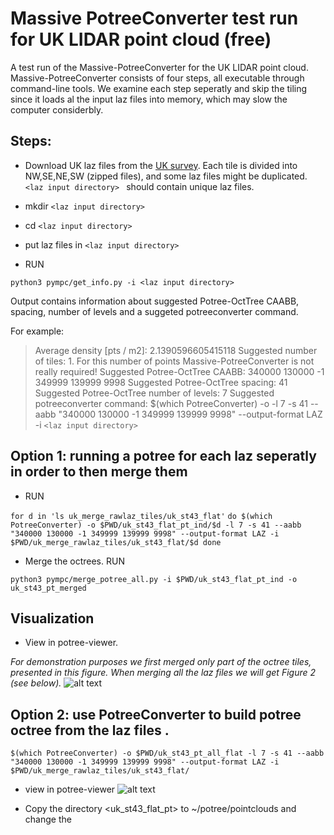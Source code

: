 # Massive PotreeConverter test run for UK LIDAR point cloud (free)
A test run of the Massive-PotreeConverter for the UK LIDAR point cloud. 
Massive-PotreeConverter consists of four steps, all executable through command-line tools.
We examine each step seperatly and skip the tiling since it loads al the input laz files into memory, which may slow the computer considerbly.
## Steps:
* Download UK laz files from the [UK survey](http://environment.data.gov.uk/ds/survey).
Each tile is divided into NW,SE,NE,SW (zipped files), and some laz files might be duplicated.
 `<laz input directory> ` should contain unique laz files.
* mkdir `<laz input directory> `
* cd `<laz input directory> `
* put laz files in `<laz input directory> `
 
* RUN 

`python3 pympc/get_info.py -i <laz input directory>`

Output contains information about suggested Potree-OctTree CAABB, spacing, number of levels and a suggeted potreeconverter command. 

For example: 
  >Average density [pts / m2]: 2.1390596605415118
  >Suggested number of tiles: 1. For this number of points Massive-PotreeConverter is not really required!
  >Suggested Potree-OctTree CAABB:  340000 130000 -1 349999 139999 9998
  >Suggested Potree-OctTree spacing:  41
  >Suggested Potree-OctTree number of levels:  7
  >Suggested potreeconverter command:
  >$(which PotreeConverter) -o <potree output directory> -l 7 -s 41 --aabb "340000 130000 -1 349999 139999 9998" 
  >--output-format   LAZ -i `<laz input directory>`

## Option 1: running a potree for each laz seperatly in order to then merge them
* RUN

 `for d in 'ls uk_merge_rawlaz_tiles/uk_st43_flat'`
`do
$(which PotreeConverter) -o $PWD/uk_st43_flat_pt_ind/$d -l 7 -s 41 --aabb "340000 130000 -1 349999 139999 9998" --output-format LAZ -i $PWD/uk_merge_rawlaz_tiles/uk_st43_flat/$d
done `

* Merge the octrees. RUN 

 ` python3 pympc/merge_potree_all.py -i $PWD/uk_st43_flat_pt_ind -o uk_st43_pt_merged `

## Visualization
* View in potree-viewer. 

*For demonstration purposes we first merged only part of the octree tiles, presented in this figure. When merging all the laz files we will get Figure 2 (see below).*
![alt text](https://github.com/NLeSC/Massive-PotreeConverter/blob/test_data/data/Capture2_midmerge.PNG) 

## Option 2: use PotreeConverter to build potree octree from the laz files .  

 `$(which PotreeConverter) -o $PWD/uk_st43_pt_all_flat -l 7 -s 41 --aabb "340000 130000 -1 349999 139999 9998" --output-format LAZ -i $PWD/uk_merge_rawlaz_tiles/uk_st43_flat/ `

* view in potree-viewer ![alt text](https://github.com/NLeSC/Massive-PotreeConverter/blob/test_data/data/Capture1.PNG) 
- Copy the directory <uk_st43_flat_pt> to ~/potree/pointclouds and change the 








